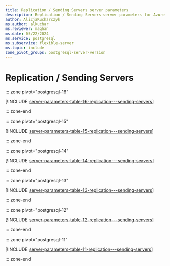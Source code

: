 ```yaml
---
title: Replication / Sending Servers server parameters
description: Replication / Sending Servers server parameters for Azure Database for PostgreSQL - Flexible Server.
author: AlicjaKucharczyk
ms.author: alkuchar
ms.reviewer: maghan
ms.date: 05/22/2024
ms.service: postgresql
ms.subservice: flexible-server
ms.topic: include
zone_pivot_groups: postgresql-server-version
---
```

# Replication / Sending Servers


::: zone pivot="postgresql-16"

[!INCLUDE [server-parameters-table-16-replication---sending-servers](./includes/server-parameters-table-16-replication---sending-servers.md)]

::: zone-end


::: zone pivot="postgresql-15"

[!INCLUDE [server-parameters-table-15-replication---sending-servers](./includes/server-parameters-table-15-replication---sending-servers.md)]

::: zone-end


::: zone pivot="postgresql-14"

[!INCLUDE [server-parameters-table-14-replication---sending-servers](./includes/server-parameters-table-14-replication---sending-servers.md)]

::: zone-end


::: zone pivot="postgresql-13"

[!INCLUDE [server-parameters-table-13-replication---sending-servers](./includes/server-parameters-table-13-replication---sending-servers.md)]

::: zone-end


::: zone pivot="postgresql-12"

[!INCLUDE [server-parameters-table-12-replication---sending-servers](./includes/server-parameters-table-12-replication---sending-servers.md)]

::: zone-end


::: zone pivot="postgresql-11"

[!INCLUDE [server-parameters-table-11-replication---sending-servers](./includes/server-parameters-table-11-replication---sending-servers.md)]

::: zone-end


